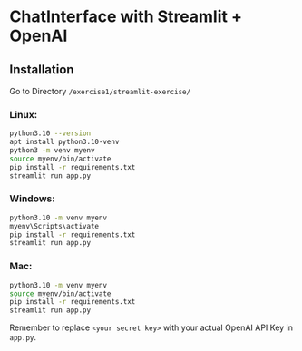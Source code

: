 # ChatInterface with Streamlit + OpenAI

## Installation

Go to Directory `/exercise1/streamlit-exercise/`

### Linux:

```bash
python3.10 --version
apt install python3.10-venv
python3 -m venv myenv
source myenv/bin/activate
pip install -r requirements.txt
streamlit run app.py
```

### Windows:

```bash
python3.10 -m venv myenv
myenv\Scripts\activate
pip install -r requirements.txt
streamlit run app.py
```

### Mac:

```bash
python3.10 -m venv myenv
source myenv/bin/activate
pip install -r requirements.txt
streamlit run app.py
```

Remember to replace `<your secret key>` with your actual OpenAI API Key in `app.py`.


